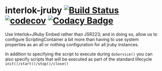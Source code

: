 # interlok-jruby [![Build Status](https://travis-ci.org/adaptris/interlok-jruby.svg?branch=develop)](https://travis-ci.org/adaptris/interlok-jruby) [![codecov](https://codecov.io/gh/adaptris/interlok-jruby/branch/develop/graph/badge.svg)](https://codecov.io/gh/adaptris/interlok-jruby) [![Codacy Badge](https://api.codacy.com/project/badge/Grade/45243f7bd5d04296b005f93328c58405)](https://www.codacy.com/app/quotidian-ennui/interlok-jruby?utm_source=github.com&amp;utm_medium=referral&amp;utm_content=adaptris/interlok-jruby&amp;utm_campaign=Badge_Grade)

Use Interlok+JRuby Embed rather than JSR223; and in doing so, allow us to configure ScriptingContainer a bit more than having to use system properties as an all or nothing configuration for all jruby instances.

In addition to specifying the script to execute during `doService()` you can also specify scripts that will be executed as part of
the standard lifecycle `init()/start()/stop()/close()`
